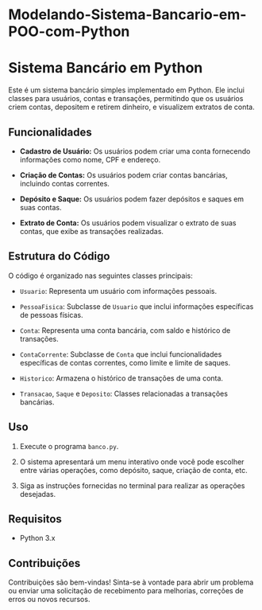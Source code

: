 # Modelando-Sistema-Bancario-em-POO-com-Python

# Sistema Bancário em Python

Este é um sistema bancário simples implementado em Python. Ele inclui classes para usuários, contas e transações, permitindo que os usuários criem contas, depositem e retirem dinheiro, e visualizem extratos de conta.

## Funcionalidades

- **Cadastro de Usuário:** Os usuários podem criar uma conta fornecendo informações como nome, CPF e endereço.

- **Criação de Contas:** Os usuários podem criar contas bancárias, incluindo contas correntes.

- **Depósito e Saque:** Os usuários podem fazer depósitos e saques em suas contas.

- **Extrato de Conta:** Os usuários podem visualizar o extrato de suas contas, que exibe as transações realizadas.

## Estrutura do Código

O código é organizado nas seguintes classes principais:

- `Usuario`: Representa um usuário com informações pessoais.

- `PessoaFisica`: Subclasse de `Usuario` que inclui informações específicas de pessoas físicas.

- `Conta`: Representa uma conta bancária, com saldo e histórico de transações.

- `ContaCorrente`: Subclasse de `Conta` que inclui funcionalidades específicas de contas correntes, como limite e limite de saques.

- `Historico`: Armazena o histórico de transações de uma conta.

- `Transacao`, `Saque` e `Deposito`: Classes relacionadas a transações bancárias.

## Uso

1. Execute o programa `banco.py`.

2. O sistema apresentará um menu interativo onde você pode escolher entre várias operações, como depósito, saque, criação de conta, etc.

3. Siga as instruções fornecidas no terminal para realizar as operações desejadas.

## Requisitos

- Python 3.x

## Contribuições

Contribuições são bem-vindas! Sinta-se à vontade para abrir um problema ou enviar uma solicitação de recebimento para melhorias, correções de erros ou novos recursos.

